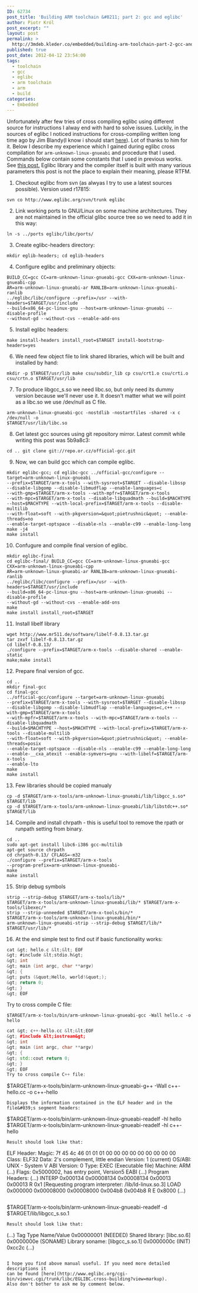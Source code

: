 ```yaml
---
ID: 62734
post_title: 'Building ARM toolchain &#8211; part 2: gcc and eglibc'
author: Piotr Król
post_excerpt: ""
layout: post
permalink: >
  http://3mdeb.kleder.co/embedded/building-arm-toolchain-part-2-gcc-and-eglibc/
published: true
post_date: 2012-04-12 23:54:00
tags:
  - toolchain
  - gcc
  - eglibc
  - arm toolchain
  - arm
  - build
categories:
  - Embedded
---
```

Unfortunately after few tries of cross compiling eglibc using different source 
for instructions I alway end with hard to solve issues. Luckily, in the sources 
of eglibc I noticed instructions for cross-compiling written long time ago by 
Jim Blandy(I know i should start [here](http://www.eglibc.org/cgi-bin/viewvc.cgi/trunk/libc/EGLIBC.cross-building?revision=2037&view=markup)). 
Lot of thanks to him for it. Below I describe my experience which I gained 
during eglibc cross compilation for `arm-unknown-linux-gnueabi` and procedure that 
I used. Commands below contain some constants that I used in previous works. See 
[this post.](/2012/03/20/building-arm-toolchain-part-1-libs-and) 
Eglibc library and the compiler itself is built with many various parameters 
this post is not the place to explain their meaning, please RTFM.

1. Checkout eglibc from svn (as alwyas I try to use a latest sources possible).
Version used r17815:
```
svn co http://www.eglibc.org/svn/trunk eglibc
```
2. Link working ports to GNU/Linux on some machine architectures. They are not
maintained in the official glibc source tree so we need to add it in this way:
```
ln -s ../ports eglibc/libc/ports/
```
3. Create eglibc-headers directory:
```
mkdir eglib-headers; cd eglib-headers
```
4. Configure eglibc and preliminary objects:
```
BUILD_CC=gcc CC=arm-unknown-linux-gnueabi-gcc CXX=arm-unknown-linux-gnueabi-cpp 
AR=arm-unknown-linux-gnueabi-ar RANLIB=arm-unknown-linux-gnueabi-ranlib 
../eglibc/libc/configure --prefix=/usr --with-headers=$TARGET/usr/include 
--build=x86_64-pc-linux-gnu --host=arm-unknown-linux-gnueabi --disable-profile 
--without-gd --without-cvs --enable-add-ons
```
5. Install eglibc headers:
```
make install-headers install_root=$TARGET install-bootstrap-headers=yes
```
6. We need few object file to link shared libraries, which will be built and installed by hand:
```
mkdir -p $TARGET/usr/lib make csu/subdir_lib cp csu/crt1.o csu/crti.o csu/crtn.o $TARGET/usr/lib
```
7. To produce libgcc_s.so we need libc.so, but only need its dummy version because
we'll never use it. It doesn't matter what we will point as a libc.so we use /dev/null as C file.
```
arm-unknown-linux-gnueabi-gcc -nostdlib -nostartfiles -shared -x c /dev/null -o 
$TARGET/usr/lib/libc.so
```
8. Get latest gcc sources using git repository mirror. Latest commit while writing
this post was 5b9a8c3:
```
cd .. git clone git://repo.or.cz/official-gcc.git
```
9. Now, we can build gcc which can compile eglibc.
```
mkdir eglibc-gcc; cd eglibc-gcc ../official-gcc/configure --target=arm-unknown-linux-gnueabi 
--prefix=$TARGET/arm-x-tools --with-sysroot=$TARGET --disable-libssp 
--disable-libgomp --disable-libmudflap --enable-languages=c 
--with-gmp=$TARGET/arm-x-tools --with-mpfr=$TARGET/arm-x-tools 
--with-mpc=$TARGET/arm-x-tools --disable-libquadmath --build=$MACHTYPE 
--host=$MACHTYPE --with-local-prefix=$TARGET/arm-x-tools --disable-multilib 
--with-float=soft --with-pkgversion=&quot;pietrushnic&quot; --enable-threads=no 
--enable-target-optspace --disable-nls --enable-c99 --enable-long-long
make -j4
make install
```
10. Confugure and compile final version of eglibc.
```
mkdir eglibc-final
cd eglibc-final/ BUILD_CC=gcc CC=arm-unknown-linux-gnueabi-gcc CXX=arm-unknown-linux-gnueabi-cpp 
AR=arm-unknown-linux-gnueabi-ar RANLIB=arm-unknown-linux-gnueabi-ranlib 
../eglibc/libc/configure --prefix=/usr --with-headers=$TARGET/usr/include 
--build=x86_64-pc-linux-gnu --host=arm-unknown-linux-gnueabi --disable-profile 
--without-gd --without-cvs --enable-add-ons
make
make install install_root=$TARGET
```
11. Install libelf library
```
wget http://www.mr511.de/software/libelf-0.8.13.tar.gz
tar zxvf libelf-0.8.13.tar.gz
cd libelf-0.8.13/
./configure --prefix=$TARGET/arm-x-tools --disable-shared --enable-static
make;make install
```
12. Prepare final version of gcc.
```
cd ..
mkdir final-gcc
cd final-gcc
../official-gcc/configure --target=arm-unknown-linux-gnueabi 
--prefix=$TARGET/arm-x-tools --with-sysroot=$TARGET --disable-libssp 
--disable-libgomp --disable-libmudflap --enable-languages=c,c++ --with-gmp=$TARGET/arm-x-tools 
--with-mpfr=$TARGET/arm-x-tools --with-mpc=$TARGET/arm-x-tools --disable-libquadmath 
--build=$MACHTYPE --host=$MACHTYPE --with-local-prefix=$TARGET/arm-x-tools --disable-multilib 
--with-float=soft --with-pkgversion=&quot;pietrushnic&quot; --enable-threads=posix 
--enable-target-optspace --disable-nls --enable-c99 --enable-long-long 
--enable-__cxa_atexit --enable-symvers=gnu --with-libelf=$TARGET/arm-x-tools 
--enable-lto
make
make install
```
13. Few libraries should be copied manualy
```
cp -d $TARGET/arm-x-tools/arm-unknown-linux-gnueabi/lib/libgcc_s.so* $TARGET/lib
cp -d $TARGET/arm-x-tools/arm-unknown-linux-gnueabi/lib/libstdc++.so* $TARGET/lib
```
14. Compile and install chrpath - this is useful tool to remove the rpath or runpath setting from binary.
```
cd ..
sudo apt-get install libc6-i386 gcc-multilib
apt-get source chrpath
cd chrpath-0.13/ CFLAGS=-m32
./configure --prefix=$TARGET/arm-x-tools 
--program-prefix=arm-unknown-linux-gnueabi-
make
make install
```
15. Strip debug symbols
```
strip --strip-debug $TARGET/arm-x-tools/lib/* 
$TARGET/arm-x-tools/arm-unknown-linux-gnueabi/lib/* $TARGET/arm-x-tools/libexec/*
strip --strip-unneeded $TARGET/arm-x-tools/bin/* 
$TARGET/arm-x-tools/arm-unknown-linux-gnueabi/bin/*
arm-unknown-linux-gnueabi-strip --strip-debug $TARGET/lib/* $TARGET/usr/lib/*
```
16. At the end simple test to find out if basic functionality works:
```c
cat &gt; hello.c &lt;&lt; EOF 
&gt; #include &lt;stdio.h&gt;
&gt; int
&gt; main (int argc, char **argv) 
&gt; { 
&gt; puts (&quot;Hello, world!&quot;); 
&gt; return 0; 
&gt; } 
&gt; EOF
```
Try to cross compile C file:
```
$TARGET/arm-x-tools/bin/arm-unknown-linux-gnueabi-gcc -Wall hello.c -o hello
```
```cpp
cat &gt; c++-hello.cc &lt;&lt;EOF 
&gt; #include &lt;iostream&gt; 
&gt; int 
&gt; main (int argc, char **argv) 
&gt; { 
&gt; std::cout return 0; 
&gt; } 
&gt; EOF
Try to cross compile C++ file:
```
$TARGET/arm-x-tools/bin/arm-unknown-linux-gnueabi-g++ -Wall c++-hello.cc -o 
c++-hello
```
Displays the information contained in the ELF header and in the file&#039;s segment headers:
```
$TARGET/arm-x-tools/bin/arm-unknown-linux-gnueabi-readelf -hl hello
$TARGET/arm-x-tools/bin/arm-unknown-linux-gnueabi-readelf -hl c++-hello
```
Result should look like that:
```
ELF Header:
  Magic: 7f 45 4c 46 01 01 01 00 00 00 00 00 00 00 00 00
  Class: ELF32
  Data: 2's complement, little endian
  Version: 1 (current)
  OS/ABI: UNIX - System V ABI
  Version: 0
  Type: EXEC (Executable file)
  Machine: ARM
  (...)
  Flags: 0x5000002, has entry point, Version5 EABI
  (...)
  Program Headers:
  (...)
  INTERP 0x000134 0x00008134 0x00008134 0x00013 0x00013 R 0x1
      [Requesting program interpreter: /lib/ld-linux.so.3]
  LOAD 0x000000 0x00008000 0x00008000 0x004b8 0x004b8 R E 0x8000
  (...)
  ```
```
$TARGET/arm-x-tools/bin/arm-unknown-linux-gnueabi-readelf -d 
$TARGET/lib/libgcc_s.so.1
```
Result should look like that:
```
(...)
Tag          Type           Name/Value
0x00000001 (NEEDED) Shared library: [libc.so.6]
0x0000000e (SONAME) Library soname: [libgcc_s.so.1]
0x0000000c (INIT) 0xcc2c (...)
```

I hope you find above manual useful. If you need more detailed descriptions it 
can be found [here](http://www.eglibc.org/cgi-bin/viewvc.cgi/trunk/libc/EGLIBC.cross-building?view=markup).
Also don't bother to ask me by comment below.